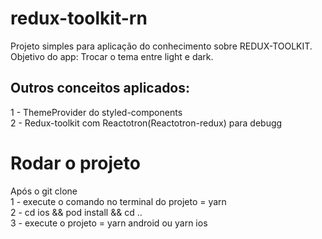# redux-toolkit-rn
Projeto simples para aplicação do conhecimento sobre REDUX-TOOLKIT.
Objetivo do app: Trocar o tema entre light e dark.

## Outros conceitos aplicados:
1 - ThemeProvider do styled-components  
2 - Redux-toolkit com Reactotron(Reactotron-redux) para debugg

# Rodar o projeto
Após o git clone  
1 - execute o comando no terminal do projeto = yarn   
2 - cd ios && pod install && cd ..  
3 - execute o projeto = yarn android ou yarn ios
